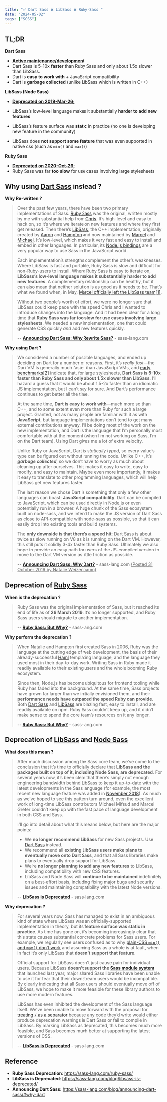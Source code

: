```yaml
---
title: "✅ Dart Sass ❌ LibSass ❌ Ruby-Sass "
date: "2024-05-02"
tags: ["SCSS"]
---
```




## TL;DR

**Dart Sass**

-   **<u>Active maintenance/development</u>**
-   Dart Sass is 5-10x **faster** than Ruby Sass and only about 1.5x slower than LibSass.
-   Dart is **easy to work with** + JavaScript compatibility
-   Dart is **garbage collected** (unlike LibSass which is written in C++)

**LibSass (Node Sass)**

-   **<u>Deprecated on 2019-Mar-26;</u>**

-   LibSass’s low-level language makes it substantially **harder to add new features**
-   LibSass’s feature surface was **static** in practice (no one is developing new feature in the community)
-   LibSass does **not support some feature** that was even supported in native css (such as `min()` and `max()`)

**Ruby Sass**

-   **<u>Deprecated on 2020-Oct-26;</u>**
-   Ruby Sass was far **too** **slow** for use cases involving large stylesheets





## Why using <u>Dart Sass</u> instead ?

**Why Re-written ?**

>   Over the past few years, there have been two primary implementations of Sass. [Ruby Sass](https://github.com/sass/sass) was the original, written mostly by me with substantial help from [Chris](https://twitter.com/chriseppstein). It’s high-level and easy to hack on, so it’s where we iterate on new features and where they first get released. Then there’s [LibSass](https://github.com/sass/libsass), the C++ implementation, originally created by [Aaron](https://github.com/akhleung) and [Hampton](https://github.com/hamptonmakes) and now maintained by [Marcel](https://github.com/mgreter) and [Michael](https://github.com/xzyfer). It’s low-level, which makes it very fast and easy to install and embed in other languages. In particular, its [Node.js bindings](https://github.com/sass/node-sass) are a very popular way to use Sass in the JavaScript world.
>
>   Each implementation’s strengths complement the other’s weaknesses. Where LibSass is fast and portable, Ruby Sass is slow and difficult for non-Ruby-users to install. Where Ruby Sass is easy to iterate on, **LibSass’s low-level language makes it substantially harder to add new features**. A complementary relationship can be healthy, but it can also mean that neither solution is as good as it needs to be. That’s what we found when, in May, [Marcel officially left the LibSass team](https://sass-lang.com/blog/thank-you-marcel/)[[1\]](https://sass-lang.com/blog/announcing-dart-sass/#fn1).
>
>   Without two people’s worth of effort, we were no longer sure that LibSass could keep pace with the speed Chris and I wanted to introduce changes into the language. And it had been clear for a long time that **Ruby Sass was far too slow for use cases involving large stylesheets**. We needed a new implementation, one that could generate CSS quickly *and* add new features quickly.
>
>   -- **[Announcing Dart Sass: Why Rewrite Sass?](https://sass-lang.com/blog/announcing-dart-sass/)** - sass-lang.com

**Why using Dart ?**

>   We considered a number of possible languages, and ended up deciding on Dart for a number of reasons. First, it’s *really fast*—the Dart VM is generally much faster than JavaScript VMs, and [early benchmarks](https://github.com/sass/dart-sass/blob/main/perf.md)[[2\]](https://sass-lang.com/blog/announcing-dart-sass/#fn2) indicate that, for large stylesheets, **Dart Sass is 5-10x faster than Ruby Sass and only about 1.5x slower than LibSass**. I’ll hazard a guess that it would be about 1.5-2x faster than an idiomatic JS implementation, but I can’t say for sure. And Dart’s performance continues to get better all the time.
>
>   At the same time, **Dart is easy to work with**—much more so than C++, and to some extent even more than Ruby for such a large project. Granted, not as many people are familiar with it as with **JavaScript**, but language implementations don’t tend to get many external contributions anyway. I’ll be doing most of the work on the new implementation, and Dart is the language that I’m personally most comfortable with at the moment (when I’m not working on Sass, I’m on the Dart team). Using Dart gives me a lot of extra velocity.
>
>   Unlike Ruby or JavaScript, Dart is *statically typed*, so every value’s type can be figured out without running the code. Unlike C++, it’s ***garbage collected***, so we don’t have to worry as much about cleaning up after ourselves. This makes it easy to write, easy to modify, and easy to maintain. Maybe even more importantly, it makes it easy to translate to other programming languages, which will help LibSass get new features faster.
>
>   The last reason we chose Dart is something that only a few other languages can boast: **JavaScript compatibility**. Dart can be compiled to JavaScript, which can be used directly in Node.js or even potentially run in a browser. A huge chunk of the Sass ecosystem built on node-sass, and we intend to make the JS version of Dart Sass as close to API-compatible with node-sass as possible, so that it can easily drop into existing tools and build systems.
>
>   The **only downside is that there’s a speed hit**: Dart Sass is about twice as slow running on V8 as it is running on the Dart VM. However, this still puts it solidly 3-4x faster than Ruby Sass. Ultimately we also hope to provide an easy path for users of the JS-compiled version to move to the Dart VM version as little friction as possible.
>
>   -- **[Announcing Dart Sass: Why Dart?](https://sass-lang.com/blog/announcing-dart-sass/#why-dart)** \- sass-lang.com <u>(Posted 31 October 2016 by Natalie Weizenbaum)</u>







## Deprecation of <u>Ruby Sass</u>

**When is the deprecation ?**

>   Ruby Sass was the original implementation of Sass, but it reached its end of life as of **26 March 2019**. It’s no longer supported, and Ruby Sass users should migrate to another implementation.
>
>   **-- [Ruby Sass: But Why?](https://sass-lang.com/ruby-sass/)** - sass-lang.com

**Why perform the deprecation ?**

>   When Natalie and Hampton first created Sass in 2006, Ruby was the language at the cutting edge of web development, the basis of their already-successful [Haml](https://haml.info/) templating language, and the language they used most in their day-to-day work. Writing Sass in Ruby made it readily available to their existing users and the whole booming Ruby ecosystem.
>
>   Since then, Node.js has become ubiquitous for frontend tooling while Ruby has faded into the background. At the same time, Sass projects have grown far larger than we initially envisioned them, and their **performance needs have outpaced the speed Ruby can provide**. Both [Dart Sass](https://sass-lang.com/dart-sass) and [LibSass](https://sass-lang.com/libsass) are blazing fast, easy to install, and are readily available on npm. Ruby Sass couldn’t keep up, and it didn’t make sense to spend the core team’s resources on it any longer.
>
>   **-- [Ruby Sass: But Why?](https://sass-lang.com/ruby-sass/)** - sass-lang.com







## Deprecation of <u>LibSass</u> and <u>Node Sass</u>

**What does this mean ?**

>    After much discussion among the Sass core team, we’ve come to the conclusion that it’s time to officially declare that **LibSass and the packages built on top of it, including Node Sass, are deprecated**. For several years now, it’s been clear that there’s simply not enough engineering bandwidth behind LibSass to keep it up-to-date with the latest developments in the Sass language (for example, the most recent new language feature was added in [November 2018](https://github.com/sass/libsass/releases/tag/3.5.5)). As much as we’ve hoped to see this pattern turn around, even the excellent work of long-time LibSass contributors Michael Mifsud and Marcel Greter couldn’t keep up with the fast pace of language development in both CSS and Sass.
>
>   I'll go into detail about what this means below, but here are the major points:
>
>   -   We **no longer recommend LibSass** for new Sass projects. Use [Dart Sass](https://sass-lang.com/dart-sass) instead.
>   -   We recommend all **existing LibSass users make plans to eventually move onto Dart Sass**, and that all Sass libraries make plans to eventually drop support for LibSass.
>   -   We’re **no longer planning to add any new features** to LibSass, including compatibility with new CSS features.
>   -   LibSass and Node Sass will **continue to be maintained** indefinitely on a best-effort basis, including fixing major bugs and security issues and maintaining compatibility with the latest Node versions.
>
>   -- [**LibSass is Deprecated**](https://sass-lang.com/blog/libsass-is-deprecated/) \- sass-lang.com

**Why deprecation ?**

>   For several years now, Sass has managed to exist in an ambiguous kind of state where LibSass was an officially-supported implementation in theory, but its **feature** **surface was static in practice**. As time has gone on, it’s becoming increasingly clear that this state causes substantial concrete problems for Sass users. For example, we regularly see users confused as to why [plain-CSS `min()` and `max()` don’t work](https://github.com/sass/sass/issues/2849) and assuming Sass as a whole is at fault, when in fact it’s only LibSass that **doesn’t support that feature**.
>
>   Official support for LibSass doesn’t just cause pain for individual users. Because LibSass **doesn’t support the [Sass module system](https://sass-lang.com/blog/the-module-system-is-launched)** that launched last year, major shared Sass libraries have been unable to use it for fear that their downstream users would be incompatible. By clearly indicating that all Sass users should eventually move off of LibSass, we hope to make it more feasible for these library authors to use more modern features.
>
>   LibSass has even inhibited the development of the Sass language itself. We’ve been unable to move forward with the proposal for [treating `/` as a separator](https://github.com/sass/sass/blob/main/accepted/slash-separator.md) because any code they’d write would either produce deprecation warnings in Dart Sass or fail to compile in LibSass. By marking LibSass as deprecated, this becomes much more feasible, and Sass becomes much better at supporting the latest versions of CSS.
>
>   -- [**LibSass is Deprecated**](https://sass-lang.com/blog/libsass-is-deprecated/) \- sass-lang.com





## Reference

-   **Ruby Sass Deprecation**: https://sass-lang.com/ruby-sass/
-   **LibSass is Deprecated**:  https://sass-lang.com/blog/libsass-is-deprecated/
-   **Announcing Dart Sass:**  https://sass-lang.com/blog/announcing-dart-sass/#why-dart



